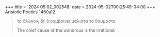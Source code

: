 +++
title = '2024 05 02_002548'
date = 2024-05-02T00:25:49-04:00
+++
Aristotle Poetics 1460a12

> τὸ ἄλογον, δι’ ὃ συμβαίνει μάλιστα τὸ θαυμαστό
> 
> The chief cause of the wondrous is the irrational.
